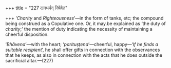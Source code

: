 +++
title = "227 दानधर्मन् निषेवेत"

+++
‘*Charity* and *Righteousness*’—in the form of tanks, etc; the compound
being construed as a Copulative one. Or, it may.be explained as ‘the
duty of *charity*;’ the mention of duty indicating the necessity of
maintaining a cheerful disposition.

‘*Bhāvena*’—with the heart; ‘*parituṣṭena*’—cheerful, happy—‘*If he
finds a suitable recipient*’, he shall offer gifts in connection with
the observances that he keeps, as also in connection with the acts that
he does outside the sacrificial altar.—(227)


